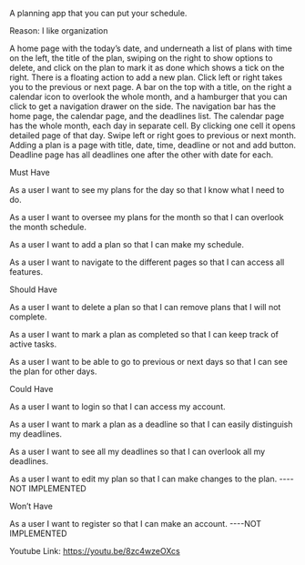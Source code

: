 A planning app that you can put your schedule.

Reason: I like organization

A home page with the today’s date, and underneath a list of plans with time on the left, the title of the plan, swiping on the right to show options to delete, 
and click on the plan to mark it as done which shows a tick on the right. There is a floating action to add a new plan. 
Click left or right takes you to the previous or next page.
A bar on the top with a title, on the right a calendar icon to overlook the whole month, and a hamburger that you can click to get a navigation drawer on the side. 
The navigation bar has the home page, the calendar page, and the deadlines list.
The calendar page has the whole month, each day in separate cell. 
By clicking one cell it opens detailed page of that day. Swipe left or right goes to previous or next month.
Adding a plan is a page with title, date, time, deadline or not and add button.
Deadline page has all deadlines one after the other with date for each.

Must Have

As a user I want to see my plans for the day so that I know what I need to do.

As a user I want to oversee my plans for the month so that I can overlook the month schedule.

As a user I want to add a plan so that I can make my schedule.

As a user I want to navigate to the different pages so that I can access all features.


Should Have

As a user I want to delete a plan so that I can remove plans that I will not complete.

As a user I want to mark a plan as completed so that I can keep track of active tasks.

As a user I want to be able to go to previous or next days so that I can see the plan for other days.


Could Have

As a user I want to login so that I can access my account.

As a user I want to mark a plan as a deadline so that I can easily distinguish my deadlines.

As a user I want to see all my deadlines so that I can overlook all my deadlines.

As a user I want to edit my plan so that I can make changes to the plan.   ----NOT IMPLEMENTED


Won’t Have

As a user I want to register so that I can make an account.   ----NOT IMPLEMENTED

Youtube Link: https://youtu.be/8zc4wzeOXcs
